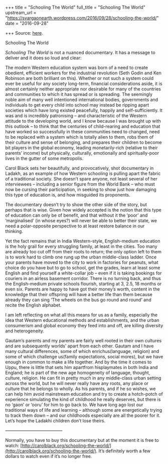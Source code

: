 +++
title = "Schooling The World"
full_title = "Schooling The World"
upstream_url = "https://svargaonearth.wordpress.com/2016/09/28/schooling-the-world/"
date = "2016-09-28"

+++
Source: [here](https://svargaonearth.wordpress.com/2016/09/28/schooling-the-world/).

Schooling The World

*Schooling The World* is not a nuanced documentary. It has a message to deliver and it does so loud and clear:

The modern Western education system was born of a need to create obedient, efficient workers for the industrial revolution (Seth Godin and Ken Robinson are both brilliant on this). Whether or not such a system could ever be useful for any society long-term, financial considerations aside, it is almost certainly neither appropriate nor desirable for many of the countries and communities to which it has spread or is spreading. The seemingly noble aim of many well intentioned international bodies, governments and individuals to get every child into school may instead be ripping apart societies which have long existed peacefully, happily and self-sufficiently. It was and is incredibly patronising – and characteristic of the Western attitude to the developing world, and I know because I was brought up with this outlook – to think that the centuries of child-rearing and education that have worked so successfully in these communities need to changed, need to be replaced with a system which is totally alien to them, robs them of their culture and sense of belonging, and prepares their children to become bit players in the global economy, leading monetarily-rich (relative to their parents’ income) but physically, culturally, emotionally and spiritually-poor lives in the gutter of some metropolis.

Carol Black sets her beautifully, and provocatively, shot documentary in Ladakh, as an example of how Western schooling is pulling apart the fabric of a traditional society. She doesn’t spare anyone, not least several of her interviewees – including a senior figure from the World Bank – who must now be cursing their participation, in seeking to show just how damaging this type of education is, and how misguided its proponents.

The documentary doesn’t try to show the other side of the story, but perhaps that is wise. Given how widely accepted is the notion that this type of education can only be of benefit, and that without it the ‘poor’ and ‘marginalised’ (in whose eyes?) will never be able to better their state, we need a polar-opposite perspective to at least restore balance in our thinking.

Yet the fact remains that in India Western-style, English-medium education is the holy grail for every struggling family, at least in the cities. Too many are already too cut off from their roots to return; the only option left to them is to work hard to climb one rung up the urban middle-class ladder. Once your parents have moved to the city to work in factories for peanuts, what choice do you have but to go to school, get the grades, learn at least some English and find yourself a white-collar job – even if it is taking bookings for couriers in an airless basement corridor. There is no turning back, and thus the English-medium private schools flourish, starting at 3, 2.5, 18 months or even six. Parents are happy to have got their money’s worth, content in the knowledge that their offspring will have a better life than them because already they can sing ‘The wheels on the bus go round and round’ and recite the English alphabet.

I am left reflecting on what all this means for us as a family, especially the idea that Western educational methods and establishments, and the urban consumerism and global economy they feed into and off, are killing diversity and heterogeneity.

Gautam’s parents and my parents are fairly well rooted in their own cultures and are subsequently worlds’ apart from each other. Gautam and I have many cultural differences, some of which enrichus(language, religion) and some of which challenge us(family expectations, social mores), but we have enough in common to make a life together. And by the time it comes to Uppu, there is little that sets him apartfrom hisplaymates in both India and England; he is part of the new age homogeneity of language, thought, culture, religion. He can fit in pretty much in any middle-class urban setting across the world, but he will never really have any roots, any place or culture that he belongs to wholly. As his parents, and if he so wishes, we can help him avoid mainstream education and try to create a hotch-potch of experience simulating the kind of childhood he really deserves, but there is no ‘gaon’ or ‘ooru’ for him to go back to. We have long ago lost our traditional ways of life and learning – although some are energetically trying to track them down – and our childhoods especially are all the poorer for it. Let’s hope the Ladakhi children don’t lose theirs.

—————————————

Normally, you have to buy this documentary but at the moment it is free to watch: [http://carolblack.org/schooling-the-world/](http://carolblack.org/schooling-the-world/). It’s definitely worth a few dollars to watch even if it’s no longer free.
